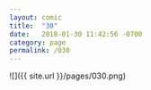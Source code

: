 ```yaml
---
layout: comic
title:  "30"
date:   2018-01-30 11:42:56 -0700
category: page
permalink: /030
---
```

![]({{ site.url }}/pages/030.png)
